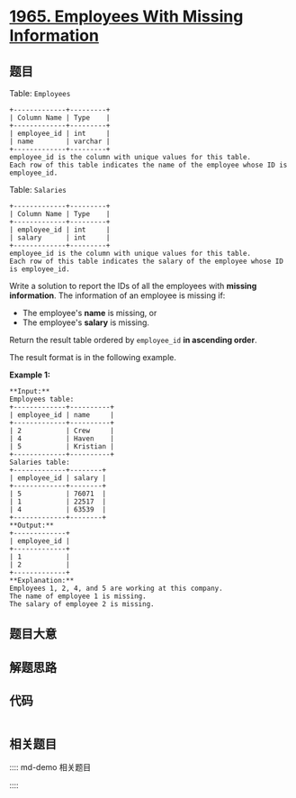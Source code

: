 # [1965. Employees With Missing Information](https://leetcode.com/problems/employees-with-missing-information)

## 题目

Table: `Employees`

    
    
    +-------------+---------+
    | Column Name | Type    |
    +-------------+---------+
    | employee_id | int     |
    | name        | varchar |
    +-------------+---------+
    employee_id is the column with unique values for this table.
    Each row of this table indicates the name of the employee whose ID is employee_id.
    



Table: `Salaries`

    
    
    +-------------+---------+
    | Column Name | Type    |
    +-------------+---------+
    | employee_id | int     |
    | salary      | int     |
    +-------------+---------+
    employee_id is the column with unique values for this table.
    Each row of this table indicates the salary of the employee whose ID is employee_id.
    



Write a solution to report the IDs of all the employees with **missing
information**. The information of an employee is missing if:

  * The employee's **name** is missing, or
  * The employee's **salary** is missing.

Return the result table ordered by `employee_id` **in ascending order**.

The result format is in the following example.



**Example 1:**

    
    
    **Input:** 
    Employees table:
    +-------------+----------+
    | employee_id | name     |
    +-------------+----------+
    | 2           | Crew     |
    | 4           | Haven    |
    | 5           | Kristian |
    +-------------+----------+
    Salaries table:
    +-------------+--------+
    | employee_id | salary |
    +-------------+--------+
    | 5           | 76071  |
    | 1           | 22517  |
    | 4           | 63539  |
    +-------------+--------+
    **Output:** 
    +-------------+
    | employee_id |
    +-------------+
    | 1           |
    | 2           |
    +-------------+
    **Explanation:** 
    Employees 1, 2, 4, and 5 are working at this company.
    The name of employee 1 is missing.
    The salary of employee 2 is missing.
    


## 题目大意

## 解题思路

## 代码

```javascript

```

## 相关题目

:::: md-demo 相关题目

::::
